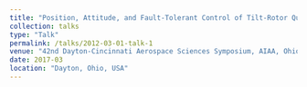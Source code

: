 ```yaml
---
title: "Position, Attitude, and Fault-Tolerant Control of Tilt-Rotor Quadcopter"
collection: talks
type: "Talk"
permalink: /talks/2012-03-01-talk-1
venue: "42nd Dayton-Cincinnati Aerospace Sciences Symposium, AIAA, Ohio, USA"
date: 2017-03
location: "Dayton, Ohio, USA"
---
```


